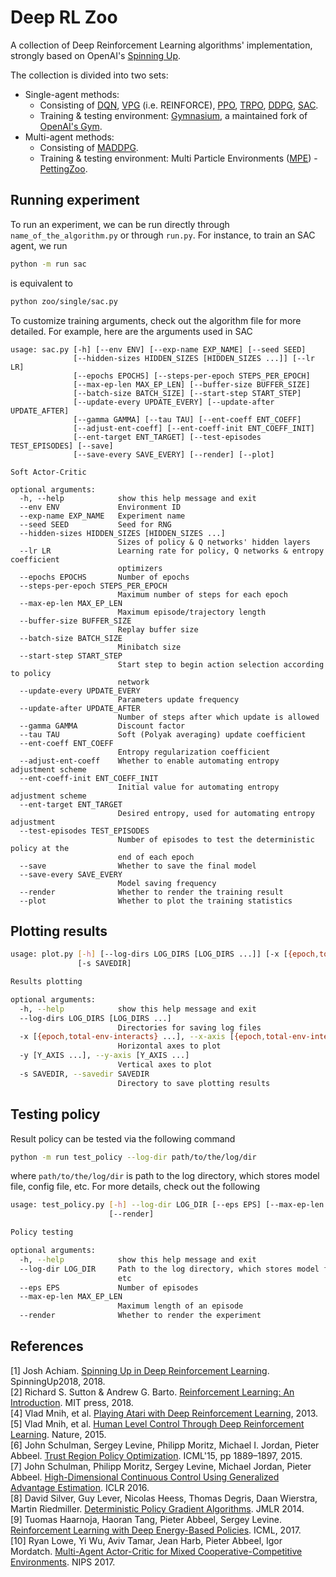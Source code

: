 
# Deep RL Zoo
A collection of Deep Reinforcement Learning algorithms' implementation, strongly based on OpenAI's [Spinning Up](https://github.com/openai/spinningup).  

The collection is divided into two sets:
- Single-agent methods:
    - Consisting of [DQN](./zoo/single/dqn.py), [VPG](./zoo/single/vpg.py) (i.e. REINFORCE), [PPO](./zoo/single/ppo.py), [TRPO](./zoo/single/trpo.py), [DDPG](./zoo/single/ddpg.py), [SAC](./zoo/single/sac.py).
    - Training & testing environment: [Gymnasium](https://gymnasium.farama.org), a maintained fork of [OpenAI's Gym](https://github.com/openai/gym).
- Multi-agent methods:
    - Consisting of [MADDPG](./zoo/multi/maddpg.py).
    - Training & testing environment: Multi Particle Environments ([MPE](https://pettingzoo.farama.org/environments/mpe/)) - [PettingZoo](https://pettingzoo.farama.org).

## Running experiment
To run an experiment, we can be run directly through `name_of_the_algorithm.py` or through `run.py`. For instance, to train an SAC agent, we run
```bash
python -m run sac
```
is equivalent to
```bash
python zoo/single/sac.py
```
To customize training arguments, check out the algorithm file for more detailed. For example, here are the arguments used in SAC
```
usage: sac.py [-h] [--env ENV] [--exp-name EXP_NAME] [--seed SEED]
              [--hidden-sizes HIDDEN_SIZES [HIDDEN_SIZES ...]] [--lr LR]
              [--epochs EPOCHS] [--steps-per-epoch STEPS_PER_EPOCH]
              [--max-ep-len MAX_EP_LEN] [--buffer-size BUFFER_SIZE]
              [--batch-size BATCH_SIZE] [--start-step START_STEP]
              [--update-every UPDATE_EVERY] [--update-after UPDATE_AFTER]
              [--gamma GAMMA] [--tau TAU] [--ent-coeff ENT_COEFF]
              [--adjust-ent-coeff] [--ent-coeff-init ENT_COEFF_INIT]
              [--ent-target ENT_TARGET] [--test-episodes TEST_EPISODES] [--save]
              [--save-every SAVE_EVERY] [--render] [--plot]

Soft Actor-Critic

optional arguments:
  -h, --help            show this help message and exit
  --env ENV             Environment ID
  --exp-name EXP_NAME   Experiment name
  --seed SEED           Seed for RNG
  --hidden-sizes HIDDEN_SIZES [HIDDEN_SIZES ...]
                        Sizes of policy & Q networks' hidden layers
  --lr LR               Learning rate for policy, Q networks & entropy coefficient
                        optimizers
  --epochs EPOCHS       Number of epochs
  --steps-per-epoch STEPS_PER_EPOCH
                        Maximum number of steps for each epoch
  --max-ep-len MAX_EP_LEN
                        Maximum episode/trajectory length
  --buffer-size BUFFER_SIZE
                        Replay buffer size
  --batch-size BATCH_SIZE
                        Minibatch size
  --start-step START_STEP
                        Start step to begin action selection according to policy
                        network
  --update-every UPDATE_EVERY
                        Parameters update frequency
  --update-after UPDATE_AFTER
                        Number of steps after which update is allowed
  --gamma GAMMA         Discount factor
  --tau TAU             Soft (Polyak averaging) update coefficient
  --ent-coeff ENT_COEFF
                        Entropy regularization coefficient
  --adjust-ent-coeff    Whether to enable automating entropy adjustment scheme
  --ent-coeff-init ENT_COEFF_INIT
                        Initial value for automating entropy adjustment scheme
  --ent-target ENT_TARGET
                        Desired entropy, used for automating entropy adjustment
  --test-episodes TEST_EPISODES
                        Number of episodes to test the deterministic policy at the
                        end of each epoch
  --save                Whether to save the final model
  --save-every SAVE_EVERY
                        Model saving frequency
  --render              Whether to render the training result
  --plot                Whether to plot the training statistics
```

## Plotting results
```bash
usage: plot.py [-h] [--log-dirs LOG_DIRS [LOG_DIRS ...]] [-x [{epoch,total-env-interacts} ...]] [-y [Y_AXIS ...]]
               [-s SAVEDIR]

Results plotting

optional arguments:
  -h, --help            show this help message and exit
  --log-dirs LOG_DIRS [LOG_DIRS ...]
                        Directories for saving log files
  -x [{epoch,total-env-interacts} ...], --x-axis [{epoch,total-env-interacts} ...]
                        Horizontal axes to plot
  -y [Y_AXIS ...], --y-axis [Y_AXIS ...]
                        Vertical axes to plot
  -s SAVEDIR, --savedir SAVEDIR
                        Directory to save plotting results
```

## Testing policy
Result policy can be tested via the following command
```bash
python -m run test_policy --log-dir path/to/the/log/dir
```
where `path/to/the/log/dir` is path to the log directory, which stores model file, config file, etc. For more details, check out the following
```bash
usage: test_policy.py [-h] --log-dir LOG_DIR [--eps EPS] [--max-ep-len MAX_EP_LEN]
                      [--render]

Policy testing

optional arguments:
  -h, --help            show this help message and exit
  --log-dir LOG_DIR     Path to the log directory, which stores model file, config file,
                        etc
  --eps EPS             Number of episodes
  --max-ep-len MAX_EP_LEN
                        Maximum length of an episode
  --render              Whether to render the experiment
```

## References
[1] Josh Achiam. [Spinning Up in Deep Reinforcement Learning](https://spinningup.openai.com/). SpinningUp2018, 2018.  
[2] Richard S. Sutton & Andrew G. Barto. [Reinforcement Learning: An Introduction](https://mitpress.mit.edu/books/reinforcement-learning-second-edition). MIT press, 2018.  
[4] Vlad Mnih, et al. [Playing Atari with Deep Reinforcement Learning](https://www.cs.toronto.edu/~vmnih/docs/dqn.pdf), 2013.  
[5] Vlad Mnih, et al. [Human Level Control Through Deep Reinforcement Learning](https://www.deepmind.com/publications/human-level-control-through-deep-reinforcement-learning). Nature, 2015.  
[6] John Schulman, Sergey Levine, Philipp Moritz, Michael I. Jordan, Pieter Abbeel. [Trust Region Policy Optimization](https://dl.acm.org/doi/10.5555/3045118.3045319). ICML'15, pp 1889–1897, 2015.  
[7] John Schulman, Philipp Moritz, Sergey Levine, Michael Jordan, Pieter Abbeel. [High-Dimensional Continuous Control Using Generalized Advantage Estimation](https://arxiv.org/abs/1506.02438). ICLR 2016.  
[8] David Silver, Guy Lever, Nicolas Heess, Thomas Degris, Daan Wierstra, Martin Riedmiller. [Deterministic Policy Gradient Algorithms](http://proceedings.mlr.press/v32/silver14.pdf). JMLR 2014.  
[9] Tuomas Haarnoja, Haoran Tang, Pieter Abbeel, Sergey Levine. [Reinforcement Learning with Deep Energy-Based Policies](https://dl.acm.org/doi/10.5555/3305381.3305521). ICML, 2017.  
[10] Ryan Lowe, Yi Wu, Aviv Tamar, Jean Harb, Pieter Abbeel, Igor Mordatch. [Multi-Agent Actor-Critic for Mixed Cooperative-Competitive Environments](https://arxiv.org/abs/1706.02275). NIPS 2017.